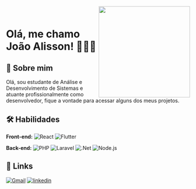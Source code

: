 <img align="right" width="250px" style="margin-top:-20px" src="https://github.com/JoaoAlissonTec/JoaoAlissonTec/assets/76262867/d12239e9-8417-473e-abf6-da69859a6859">

# Olá, me chamo João Alisson! 👨🏻‍💻

## 🚀 Sobre mim

Olá, sou estudante de Análise e Desenvolvimento de Sistemas e atuante profissionalmente como desenvolvedor, fique a vontade para acessar alguns dos meus projetos. 


## 🛠 Habilidades
**Front-end:**
![React](https://img.shields.io/badge/-React-333333?style=flat&logo=react)
![Flutter](https://img.shields.io/badge/-Flutter-333333?style=flat&logo=flutter)

**Back-end:** ![PHP](https://img.shields.io/badge/-PHP-333333?style=flat&logo=php)
![Laravel](https://img.shields.io/badge/-Laravel-333333?style=flat&logo=laravel) 
![.Net](https://img.shields.io/badge/-.Net-333333?style=flat&logo=dotnet)
![Node.js](https://img.shields.io/badge/-Node.js-333333?style=flat&logo=node.js)

## 🔗 Links

[![Gmail](https://img.shields.io/badge/Gmail-D14836?style=for-the-badge&logo=gmail&logoColor=white)](mailto:joaoalisson222005@gmail.com)
[![linkedin](https://img.shields.io/badge/linkedin-0A66C2?style=for-the-badge&logo=linkedin&logoColor=white)](https://www.linkedin.com/in/joao-alisson/)



